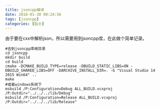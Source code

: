 ```yaml
---
title: jsoncpp编译
date: 2018-01-30 00:24:56
tags: [jsoncpp]
categories: [贴士]
---
```


由于要在cxx中解析json，所以需要用到jsoncpp库，在此做个简单记录。<!-- more -->

```shell
#去到jsoncpp库根目录
cd jsoncpp
mkdir build
cd build
cmake -DCMAKE_BUILD_TYPE=release -DBUILD_STATIC_LIBS=ON -DBUILD_SHARED_LIBS=OFF -DARCHIVE_INSTALL_DIR=. -G "Visual Studio 14 2015 Win64" ..
make
#或者windows系统下
msbuild /P:Configuration=Debug ALL_BUILD.vcxproj /P:Outdir="../../../lib/Debug"
msbuild /P:Configuration=Release ALL_BUILD.vcxproj /P:Outdir="../../../lib/Release"
```


